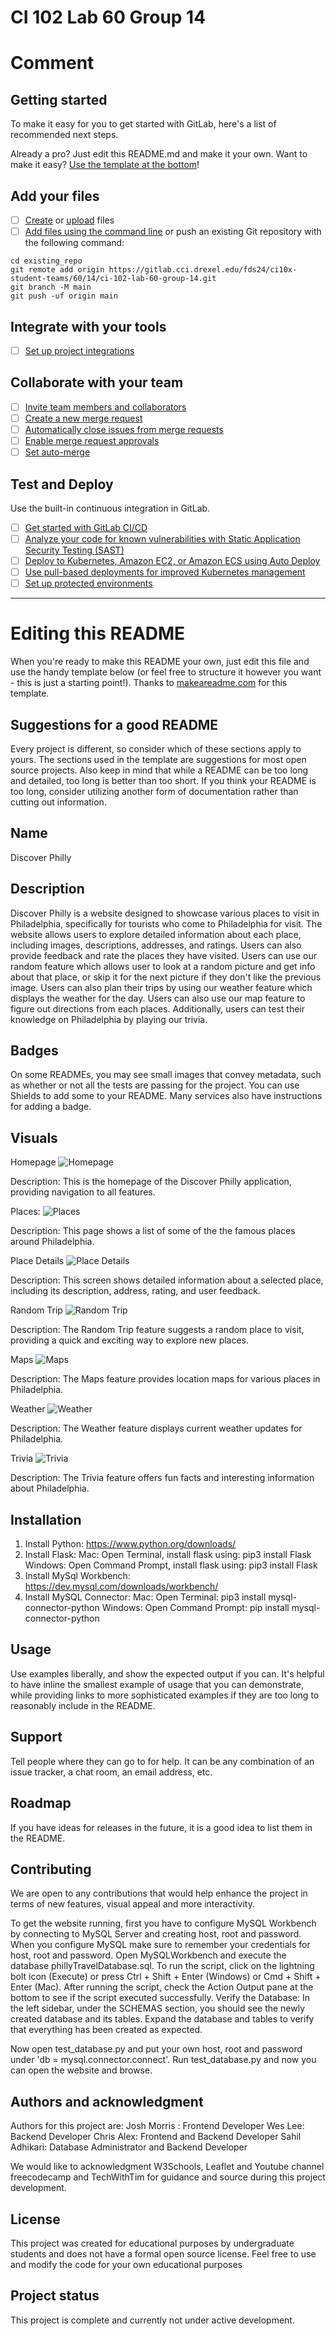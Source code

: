 # CI 102 Lab 60 Group 14

# Comment

## Getting started

To make it easy for you to get started with GitLab, here's a list of recommended next steps.

Already a pro? Just edit this README.md and make it your own. Want to make it easy? [Use the template at the bottom](#editing-this-readme)!

## Add your files

- [ ] [Create](https://docs.gitlab.com/ee/user/project/repository/web_editor.html#create-a-file) or [upload](https://docs.gitlab.com/ee/user/project/repository/web_editor.html#upload-a-file) files
- [ ] [Add files using the command line](https://docs.gitlab.com/ee/gitlab-basics/add-file.html#add-a-file-using-the-command-line) or push an existing Git repository with the following command:

```
cd existing_repo
git remote add origin https://gitlab.cci.drexel.edu/fds24/ci10x-student-teams/60/14/ci-102-lab-60-group-14.git
git branch -M main
git push -uf origin main
```

## Integrate with your tools

- [ ] [Set up project integrations](https://gitlab.cci.drexel.edu/fds24/ci10x-student-teams/60/14/ci-102-lab-60-group-14/-/settings/integrations)

## Collaborate with your team

- [ ] [Invite team members and collaborators](https://docs.gitlab.com/ee/user/project/members/)
- [ ] [Create a new merge request](https://docs.gitlab.com/ee/user/project/merge_requests/creating_merge_requests.html)
- [ ] [Automatically close issues from merge requests](https://docs.gitlab.com/ee/user/project/issues/managing_issues.html#closing-issues-automatically)
- [ ] [Enable merge request approvals](https://docs.gitlab.com/ee/user/project/merge_requests/approvals/)
- [ ] [Set auto-merge](https://docs.gitlab.com/ee/user/project/merge_requests/merge_when_pipeline_succeeds.html)

## Test and Deploy

Use the built-in continuous integration in GitLab.

- [ ] [Get started with GitLab CI/CD](https://docs.gitlab.com/ee/ci/quick_start/index.html)
- [ ] [Analyze your code for known vulnerabilities with Static Application Security Testing (SAST)](https://docs.gitlab.com/ee/user/application_security/sast/)
- [ ] [Deploy to Kubernetes, Amazon EC2, or Amazon ECS using Auto Deploy](https://docs.gitlab.com/ee/topics/autodevops/requirements.html)
- [ ] [Use pull-based deployments for improved Kubernetes management](https://docs.gitlab.com/ee/user/clusters/agent/)
- [ ] [Set up protected environments](https://docs.gitlab.com/ee/ci/environments/protected_environments.html)

***

# Editing this README

When you're ready to make this README your own, just edit this file and use the handy template below (or feel free to structure it however you want - this is just a starting point!). Thanks to [makeareadme.com](https://www.makeareadme.com/) for this template.

## Suggestions for a good README

Every project is different, so consider which of these sections apply to yours. The sections used in the template are suggestions for most open source projects. Also keep in mind that while a README can be too long and detailed, too long is better than too short. If you think your README is too long, consider utilizing another form of documentation rather than cutting out information.

## Name
Discover Philly

## Description
Discover Philly is a website designed to showcase various places to visit in Philadelphia, specifically for tourists who come to Philadelphia for visit. The website allows users to explore detailed information about each place, including images, descriptions, addresses, and ratings. Users can also provide feedback and rate the places they have visited. Users can use our random feature which allows user to look at a random picture and get info about that place, or skip it for the next picture if they don't like the previous image. Users can also plan their trips by using our weather feature which displays the weather for the day. Users can also use our map feature to figure out directions from each places. Additionally, users can test their knowledge on Philadelphia by playing our trivia.
## Badges
On some READMEs, you may see small images that convey metadata, such as whether or not all the tests are passing for the project. You can use Shields to add some to your README. Many services also have instructions for adding a badge.

## Visuals
Homepage
![Homepage](https://gitlab.cci.drexel.edu/fds24/ci10x-student-teams/60/14/ci-102-lab-60-group-14/-/blob/main/images/homepage.png)

Description: This is the homepage of the Discover Philly application, providing navigation to all features.


Places:
![Places](https://gitlab.cci.drexel.edu/fds24/ci10x-student-teams/60/14/ci-102-lab-60-group-14/-/blob/main/images/Places.png)

Description: This page shows a list of some of the  the famous places around Philadelphia.

Place Details
![Place Details](https://gitlab.cci.drexel.edu/fds24/ci10x-student-teams/60/14/ci-102-lab-60-group-14/-/blob/main/images/place_details.png)

Description: This screen shows detailed information about a selected place, including its description, address, rating, and user feedback.

Random Trip
![Random Trip](https://gitlab.cci.drexel.edu/fds24/ci10x-student-teams/60/14/ci-102-lab-60-group-14/-/blob/main/images/random.png)

Description: The Random Trip feature suggests a random place to visit, providing a quick and exciting way to explore new places.

Maps
![Maps](https://gitlab.cci.drexel.edu/fds24/ci10x-student-teams/60/14/ci-102-lab-60-group-14/-/blob/main/images/maps.png)

Description: The Maps feature provides location maps for various places in Philadelphia.

Weather
![Weather](https://gitlab.cci.drexel.edu/fds24/ci10x-student-teams/60/14/ci-102-lab-60-group-14/-/blob/main/images/weather.png)

Description: The Weather feature displays current weather updates for Philadelphia.

Trivia
![Trivia](https://gitlab.cci.drexel.edu/fds24/ci10x-student-teams/60/14/ci-102-lab-60-group-14/-/blob/main/images/trivia.png)

Description: The Trivia feature offers fun facts and interesting information about Philadelphia.



## Installation
1. Install Python: https://www.python.org/downloads/
2. Install Flask: Mac: Open Terminal, install flask using: pip3 install Flask
                  Windows: Open Command Prompt, install flask using: pip3 install Flask
3. Install MySql Workbench: https://dev.mysql.com/downloads/workbench/
4. Install MySQL Connector: Mac: Open Terminal: pip3 install mysql-connector-python
                            Windows: Open Command Prompt: pip install mysql-connector-python




## Usage
Use examples liberally, and show the expected output if you can. It's helpful to have inline the smallest example of usage that you can demonstrate, while providing links to more sophisticated examples if they are too long to reasonably include in the README.

## Support
Tell people where they can go to for help. It can be any combination of an issue tracker, a chat room, an email address, etc.

## Roadmap
If you have ideas for releases in the future, it is a good idea to list them in the README.

## Contributing

We are open to any contributions that would help enhance the project in terms of new features, visual appeal and more interactivity.

To get the website running, first you have to configure MySQL Workbench by connecting to MySQL Server and creating host, root and password. When you configure MySQL make sure to remember your credentials for host, root and password. Open MySQLWorkbench and execute the database phillyTravelDatabase.sql. To run the script, click on the lightning bolt icon (Execute) or press Ctrl + Shift + Enter (Windows) or Cmd + Shift + Enter (Mac). After running the script, check the Action Output pane at the bottom to see if the script executed successfully. Verify the Database: In the left sidebar, under the SCHEMAS section, you should see the newly created database and its tables. Expand the database and tables to verify that everything has been created as expected.

Now open test_database.py and put your own host, root and password under 'db = mysql.connector.connect'. Run test_database.py and now you can open the website and browse.



## Authors and acknowledgment
Authors for this project are:
Josh Morris : Frontend Developer
Wes Lee: Backend Developer
Chris Alex: Frontend and Backend Developer
Sahil Adhikari: Database Administrator and Backend Developer

We would like to acknowledgment W3Schools, Leaflet and Youtube channel freecodecamp and TechWithTim for guidance and source during this project development.

## License
This project was created for educational purposes by undergraduate students and does not have a formal open source license. Feel free to use and modify the code for your own educational purposes

## Project status
This project is complete and currently not under active development.


